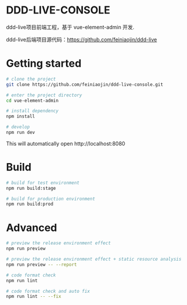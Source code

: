 # DDD-LIVE-CONSOLE

ddd-live项目前端工程，基于 vue-element-admin 开发.

ddd-live后端项目源代码：https://github.com/feiniaojin/ddd-live

# Getting started

```bash
# clone the project
git clone https://github.com/feiniaojin/ddd-live-console.git

# enter the project directory
cd vue-element-admin

# install dependency
npm install

# develop
npm run dev
```

This will automatically open http://localhost:8080

# Build

```bash
# build for test environment
npm run build:stage

# build for production environment
npm run build:prod
```

# Advanced

```bash
# preview the release environment effect
npm run preview

# preview the release environment effect + static resource analysis
npm run preview -- --report

# code format check
npm run lint

# code format check and auto fix
npm run lint -- --fix
```
